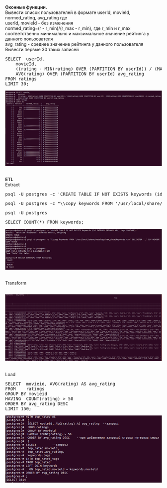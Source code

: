 <p><b>Оконные функции.</b><br>
Вывести список пользователей в формате userId, movieId, normed_rating, avg_rating где <br>
userId, movieId - без изменения<br>
normed_rating=(r - r_min)/(r_max - r_min), где r_min и r_max соответственно минимально и максимальное значение рейтинга у данного пользователя<br>
avg_rating - среднее значение рейтинга у данного пользователя<br>
Вывести первые 30 таких записей<br>
</p>

<pre>
SELECT 	userId, 
	movieId, 
	((rating - MIN(rating) OVER (PARTITION BY userId)) / (MAX(rating) OVER (PARTITION BY userId) - MIN(rating) OVER (PARTITION BY userId)))  AS normed_rating, 
	AVG(rating) OVER (PARTITION BY userId) avg_rating 
FROM ratings 
LIMIT 30;
</pre>
<img src="hw3_1.PNG" alt="">
<br/><br/>

<p><b>ETL</b><br>
Extract<br>
<pre>
psql -U postgres -c 'CREATE TABLE IF NOT EXISTS keywords (id INTEGER PRIMARY KEY, tags VARCHAR);'
</pre>
<pre>
psql -U postgres -c "\\copy keywords FROM '/usr/local/share/netology/raw_data/keywords.csv' DELIMITER ',' CSV HEADER"
</pre>
<pre>
psql -U postgres
</pre>
<pre>
SELECT COUNT(*) FROM keywords;
</pre>
<img src="hw3_2.PNG" alt="">
<br/><br/>

Transform<br>
<pre>
</pre>
<img src="hw3_3.PNG" alt="">
<br/><br/>

Load<br>
<pre>
SELECT	movieid, AVG(rating) AS avg_rating
FROM	ratings
GROUP BY movieid
HAVING	COUNT(rating) > 50
ORDER BY avg_rating DESC
LIMIT 150;
</pre>
<img src="hw3_4.PNG" alt="">
<br/><br/>


